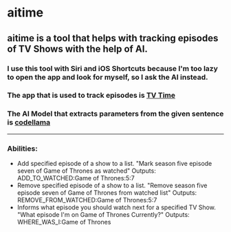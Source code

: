 # aitime

## aitime is a tool that helps with tracking episodes of TV Shows with the help of AI.
### I use this tool with Siri and iOS Shortcuts because I'm too lazy to open the app and look for myself, so I ask the AI instead.
### The app that is used to track episodes is [TV Time](https://tvtime.com)
### The AI Model that extracts parameters from the given sentence is [codellama](https://ollama.com/library/codellama)

<hr>

### Abilities:
- Add specified episode of a show to a list. "Mark season five episode seven of Game of Thrones as watched" Outputs: ADD_TO_WATCHED:Game of Thrones:5:7
- Remove specified episode of a show to a list. "Remove season five episode seven of Game of Thrones from watched list" Outputs: REMOVE_FROM_WATCHED:Game of Thrones:5:7
- Informs what episode you should watch next for a specified TV Show. "What episode I'm on Game of Thrones Currently?" Outputs: WHERE_WAS_I:Game of Thrones